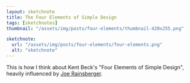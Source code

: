 ```yaml
---
layout: sketchnote
title: The Four Elements of Simple Design
tags: [sketchnotes]
thumbnail: "/assets/img/posts/four-elements/thumbnail-420x255.png"

sketchnote:
  url: "/assets/img/posts/four-elements/four-elements.png"
  alt: "sketchnote"
---
```


This is how I think about Kent Beck's "Four Elements of Simple Design", heavily influenced by
<a href="https://blog.jbrains.ca/permalink/the-four-elements-of-simple-design">Joe Rainsberger</a>.
